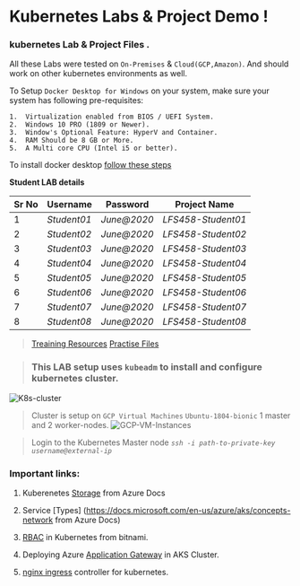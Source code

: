 # Kubernetes Labs & Project Demo ! 

### kubernetes Lab & Project Files . 

All these Labs were tested on `On-Premises` & `Cloud(GCP,Amazon)`. And should work on other kubernetes environments as well. 

To Setup `Docker Desktop for Windows` on your system, make sure your system has following pre-requisites:

    1.  Virtualization enabled from BIOS / UEFI System.
    2.  Windows 10 PRO (1809 or Newer).
    3.  Window's Optional Feature: HyperV and Container.
    4.  RAM Should be 8 GB or More.
    5.  A Multi core CPU (Intel i5 or better). 

To install docker desktop [follow these steps](https://docs.docker.com/docker-for-windows/install/)

**Student LAB details**

Sr No | Username | Password  | Project Name
------|-------------|--------| --------------- 
1   | *Student01* | *June@2020* | *LFS458-Student01*
2   | *Student02* | *June@2020* | *LFS458-Student02*
3   | *Student03* | *June@2020* | *LFS458-Student03*
4   | *Student04* | *June@2020* | *LFS458-Student04*
5   | *Student05* | *June@2020* | *LFS458-Student05*
6   | *Student06* | *June@2020* | *LFS458-Student06*
7   | *Student07* | *June@2020* | *LFS458-Student07*
8   | *Student08* | *June@2020* | *LFS458-Student08*

> [Treaining Resources](https://training.linuxfoundation.org/cm/LFS258/)
> [Practise Files](https://github.com/shivamjhalabfiles/kubernetes-lab)

> ### This LAB setup uses `kubeadm` to install and configure kubernetes cluster.

![K8s-cluster](https://github.com/shivamjhalabfiles/kubernetes-lab/blob/master/images/K8s-cluster.png)

> Cluster is setup on `GCP Virtual Machines` `Ubuntu-1804-bionic` 1 master and 2 worker-nodes.
![GCP-VM-Instances](https://github.com/shivamjhalabfiles/kubernetes-lab/blob/master/images/GCP-VM-Instances.png)

> Login to the Kubernetes Master node *`ssh -i path-to-private-key username@external-ip`*

### Important links:
1. Kuberenetes [Storage](https://docs.microsoft.com/en-us/azure/aks/concepts-storage) from Azure Docs 

2. Service [Types] (https://docs.microsoft.com/en-us/azure/aks/concepts-network from Azure Docs)

3. [RBAC](https://docs.bitnami.com/kubernetes/how-to/configure-rbac-in-your-kubernetes-cluster/) in Kubernetes from bitnami.

4.  Deploying Azure [Application Gateway](https://github.com/Azure/application-gateway-kubernetes-ingress/blob/master/docs/setup/install-existing.md) in AKS Cluster. 

5.  [nginx ingress](https://www.nginx.com/products/nginx/kubernetes-ingress-controller) controller for kubernetes.
